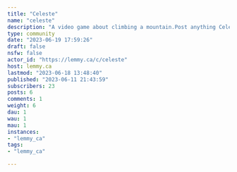 ```yaml
---
title: "Celeste" 
name: "celeste"
description: "A video game about climbing a mountain.Post anything Celeste related!Game's official Discord server: https://discord.gg/AmZBJd8# Rules1. Keep everything related to Celeste.2. Spoilers are fine, but try to mark late story spoilers.3. No discrimination / be respectful.4. No NSFW.5. No politics.6. Give credit to anything that isn't yours, preferably with a link.7. No ads / spamming."
type: community
date: "2023-06-19 17:59:26"
draft: false
nsfw: false
actor_id: "https://lemmy.ca/c/celeste"
host: lemmy.ca
lastmod: "2023-06-18 13:48:40"
published: "2023-06-11 21:43:59"
subscribers: 23
posts: 6
comments: 1
weight: 6
dau: 1
wau: 1
mau: 1
instances:
- "lemmy_ca"
tags: 
- "lemmy_ca"

---
```

